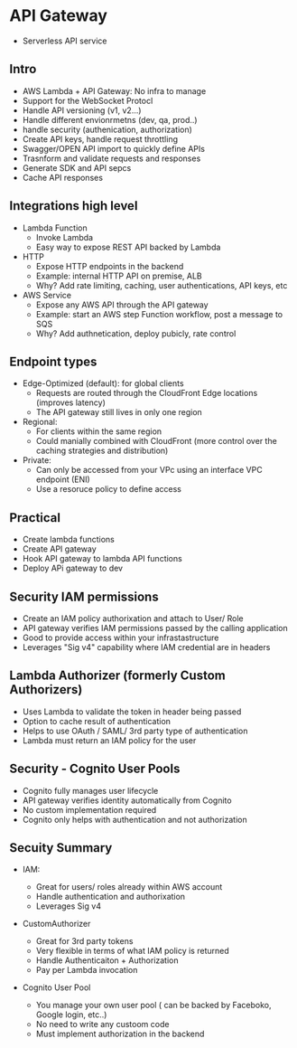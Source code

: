 # API Gateway

- Serverless API service


## Intro

- AWS Lambda + API Gateway: No infra to manage
- Support for the WebSocket Protocl
- Handle API versioning (v1, v2...)
- Handle different envionrmetns (dev, qa, prod..)
- handle security (authenication, authorization)
- Create API keys, handle request throttling
- Swagger/OPEN API import to quickly define APIs
- Trasnform and validate requests and responses
- Generate SDK and API sepcs
- Cache API responses

## Integrations high level

- Lambda Function
  - Invoke Lambda 
  - Easy way to expose REST API backed by Lambda
- HTTP
  - Expose HTTP endpoints in the backend
  - Example: internal HTTP API on premise, ALB
  - Why? Add rate limiting, caching, user authentications, API keys, etc
- AWS Service
  - Expose any AWS API through the API gateway
  - Example: start an AWS step Function workflow, post a message to SQS
  - Why? Add authnetication, deploy pubicly, rate control

## Endpoint types

- Edge-Optimized (default): for global clients
  - Requests are routed through the CloudFront Edge locations (improves latency)
  - The API gateway still lives in only one region
- Regional:
  - For clients within the same region
  - Could manially combined with CloudFront (more control over the caching strategies and distribution)
- Private:
  - Can only be accessed from your VPc using an interface VPC endpoint (ENI)
  - Use a resoruce policy to define access

## Practical

- Create lambda functions
- Create API gateway
- Hook API gateway to lambda API functions
- Deploy APi gateway to dev

## Security IAM permissions

- Create an IAM policy authorixation and attach to User/ Role
- API gateway verifies IAM permissions passed by the calling application
- Good to provide access within your infrastastructure
- Leverages "Sig v4" capability where IAM credential are in headers

## Lambda Authorizer (formerly Custom Authorizers)

- Uses Lambda to validate the token in header being passed
- Option to cache result of authentication
- Helps to use OAuth / SAML/ 3rd party type of authentication
- Lambda must return an IAM policy for the user


## Security - Cognito User Pools

- Cognito fully manages user lifecycle
- API gateway verifies identity automatically from Cognito
- No custom implementation required
- Cognito only helps with authentication and not authorization

## Secuity Summary

- IAM:
  - Great for users/ roles already within AWS account
  - Handle authentication and authorixation
  - Leverages Sig v4

- CustomAuthorizer
  - Great for 3rd party tokens
  - Very flexible in terms of what IAM policy is returned
  - Handle Authenticaiton + Authorization
  - Pay per Lambda invocation

- Cognito User Pool
  - You manage your own user pool ( can be backed by Faceboko, Google login, etc..)
  - No need to write any custoom code
  - Must implement authorization in the backend


